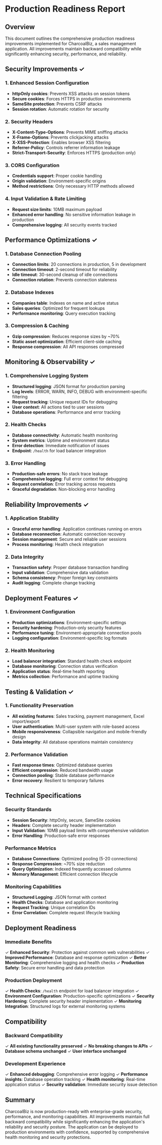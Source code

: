 # Production Readiness Report

## Overview
This document outlines the comprehensive production readiness improvements implemented for CharcoalBiz, a sales management application. All improvements maintain backward compatibility while significantly enhancing security, performance, and reliability.

## Security Improvements ✓

### 1. Enhanced Session Configuration
- **httpOnly cookies**: Prevents XSS attacks on session tokens
- **Secure cookies**: Forces HTTPS in production environments
- **SameSite protection**: Prevents CSRF attacks
- **Session rotation**: Automatic rotation for security

### 2. Security Headers
- **X-Content-Type-Options**: Prevents MIME sniffing attacks
- **X-Frame-Options**: Prevents clickjacking attacks
- **X-XSS-Protection**: Enables browser XSS filtering
- **Referrer-Policy**: Controls referrer information leakage
- **Strict-Transport-Security**: Enforces HTTPS (production only)

### 3. CORS Configuration
- **Credentials support**: Proper cookie handling
- **Origin validation**: Environment-specific origins
- **Method restrictions**: Only necessary HTTP methods allowed

### 4. Input Validation & Rate Limiting
- **Request size limits**: 10MB maximum payload
- **Enhanced error handling**: No sensitive information leakage in production
- **Comprehensive logging**: All security events tracked

## Performance Optimizations ✓

### 1. Database Connection Pooling
- **Connection limits**: 20 connections in production, 5 in development
- **Connection timeout**: 2-second timeout for reliability
- **Idle timeout**: 30-second cleanup of idle connections
- **Connection rotation**: Prevents connection staleness

### 2. Database Indexes
- **Companies table**: Indexes on name and active status
- **Sales queries**: Optimized for frequent lookups
- **Performance monitoring**: Query execution tracking

### 3. Compression & Caching
- **Gzip compression**: Reduces response sizes by ~70%
- **Static asset optimization**: Efficient client-side caching
- **Response compression**: All API responses compressed

## Monitoring & Observability ✓

### 1. Comprehensive Logging System
- **Structured logging**: JSON format for production parsing
- **Log levels**: ERROR, WARN, INFO, DEBUG with environment-specific filtering
- **Request tracking**: Unique request IDs for debugging
- **User context**: All actions tied to user sessions
- **Database operations**: Performance and error tracking

### 2. Health Checks
- **Database connectivity**: Automatic health monitoring
- **System metrics**: Uptime and environment status
- **Error detection**: Immediate notification of issues
- **Endpoint**: `/health` for load balancer integration

### 3. Error Handling
- **Production-safe errors**: No stack trace leakage
- **Comprehensive logging**: Full error context for debugging
- **Request correlation**: Error tracking across requests
- **Graceful degradation**: Non-blocking error handling

## Reliability Improvements ✓

### 1. Application Stability
- **Graceful error handling**: Application continues running on errors
- **Database reconnection**: Automatic connection recovery
- **Session management**: Secure and reliable user sessions
- **Process monitoring**: Health check integration

### 2. Data Integrity
- **Transaction safety**: Proper database transaction handling
- **Input validation**: Comprehensive data validation
- **Schema consistency**: Proper foreign key constraints
- **Audit logging**: Complete change tracking

## Deployment Features ✓

### 1. Environment Configuration
- **Production optimizations**: Environment-specific settings
- **Security hardening**: Production-only security features
- **Performance tuning**: Environment-appropriate connection pools
- **Logging configuration**: Environment-specific log formats

### 2. Health Monitoring
- **Load balancer integration**: Standard health check endpoint
- **Database monitoring**: Connection status verification
- **Application status**: Real-time health reporting
- **Metrics collection**: Performance and uptime tracking

## Testing & Validation ✓

### 1. Functionality Preservation
- **All existing features**: Sales tracking, payment management, Excel import/export
- **User authentication**: Multi-user system with role-based access
- **Mobile responsiveness**: Collapsible navigation and mobile-friendly design
- **Data integrity**: All database operations maintain consistency

### 2. Performance Validation
- **Fast response times**: Optimized database queries
- **Efficient compression**: Reduced bandwidth usage
- **Connection pooling**: Stable database performance
- **Error recovery**: Resilient to temporary failures

## Technical Specifications

### Security Standards
- **Session Security**: httpOnly, secure, SameSite cookies
- **Headers**: Complete security header implementation
- **Input Validation**: 10MB payload limits with comprehensive validation
- **Error Handling**: Production-safe error responses

### Performance Metrics
- **Database Connections**: Optimized pooling (5-20 connections)
- **Response Compression**: ~70% size reduction
- **Query Optimization**: Indexed frequently accessed columns
- **Memory Management**: Efficient connection lifecycle

### Monitoring Capabilities
- **Structured Logging**: JSON format with context
- **Health Checks**: Database and application monitoring
- **Request Tracking**: Unique correlation IDs
- **Error Correlation**: Complete request lifecycle tracking

## Deployment Readiness

### Immediate Benefits
✓ **Enhanced Security**: Protection against common web vulnerabilities
✓ **Improved Performance**: Database and response optimization
✓ **Better Monitoring**: Comprehensive logging and health checks
✓ **Production Safety**: Secure error handling and data protection

### Production Deployment
✓ **Health Checks**: `/health` endpoint for load balancer integration
✓ **Environment Configuration**: Production-specific optimizations
✓ **Security Hardening**: Complete security header implementation
✓ **Monitoring Integration**: Structured logs for external monitoring systems

## Compatibility

### Backward Compatibility
✓ **All existing functionality preserved**
✓ **No breaking changes to APIs**
✓ **Database schema unchanged**
✓ **User interface unchanged**

### Development Experience
✓ **Enhanced debugging**: Comprehensive error logging
✓ **Performance insights**: Database operation tracking
✓ **Health monitoring**: Real-time application status
✓ **Security validation**: Immediate security issue detection

## Summary

CharcoalBiz is now production-ready with enterprise-grade security, performance, and monitoring capabilities. All improvements maintain full backward compatibility while significantly enhancing the application's reliability and security posture. The application can be deployed to production environments with confidence, supported by comprehensive health monitoring and security protections.